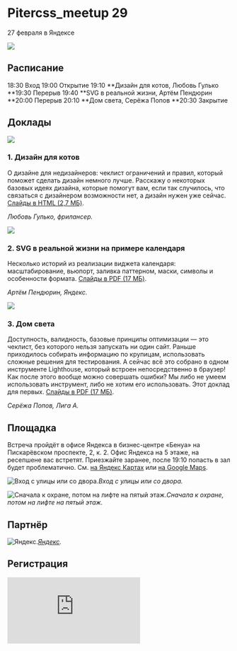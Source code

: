 
# Pitercss_meetup 29

27 февраля в Яндексе

![](https://cdn-images-1.medium.com/max/2400/1*X3d6KUXD945V1yMN0HfXWg.png)

## Расписание

18:30 Вход
19:00 Открытие
19:10 **Дизайн для котов, Любовь Гулько
**19:30 Перерыв
19:40 **SVG в реальной жизни, Артём Пендюрин
**20:00 Перерыв
20:10 **Дом света, Серёжа Попов
**20:30 Закрытие

## Доклады

![](https://cdn-images-1.medium.com/max/2400/1*HsJF3NxJIpbghGJ8Ydz5cw.png)

### 1. Дизайн для котов

О дизайне для недизайнеров: чеклист ограничений и правил, который поможет сделать дизайн немного лучше. Расскажу о некоторых базовых идеях дизайна, которые помогут вам, если так случилось, что связаться с дизайнером возможности нет, а дизайн нужен уже сейчас. [Слайды в HTML (2,7 МБ)](https://pitercss.ru/29/pres/design-for-cats/).

*Любовь Гулько, фрилансер.*

![](https://cdn-images-1.medium.com/max/2400/1*-HGiwDtkRCzI_fkqHBaRRw.png)

### 2. SVG в реальной жизни на примере календаря

Несколько историй из реализации виджета календаря: масштабирование, вьюпорт, заливка паттерном, маски, символы и особенности формата. [Слайды в PDF (17 МБ)](https://pitercss.ru/29/pres/svg-calendar.pdf).

*Артём Пендюрин, Яндекс.*

![](https://cdn-images-1.medium.com/max/2400/1*-7DB2vsNXcGDMB9XCdnorg.png)

### 3. Дом света

Доступность, валидность, базовые принципы оптимизации — это чеклист, без которого нельзя запускать ни один сайт. Раньше приходилось собирать информацию по крупицам, использовать сложные решения для тестирования. А сейчас всё это собрано в одном инструменте Lighthouse, который встроен непосредственно в браузер! Как после этого вообще можно совершать ошибки? Мы либо не умеем использовать инструмент, либо не хотим его использовать. Этот доклад для первых. [Слайды в PDF (17 МБ)](https://pitercss.ru/29/pres/lighthouse.pdf).

*Серёжа Попов, Лига А.*

## Площадка

Встреча пройдёт в офисе Яндекса в бизнес-центре «Бенуа» на Пискарёвском проспекте, 2, к. 2. Офис Яндекса на 5 этаже, на ресепшене вас встретят. Приезжайте заранее, после 19:10 попасть в зал будет проблематично. Cм. [на Яндекс Картах](https://yandex.ru/maps/-/CBFOuAcSXC) или [на Google Maps](https://goo.gl/maps/Qx3jsC8YwRJ2).

![Вход с улицы или со двора.](https://cdn-images-1.medium.com/max/2400/1*ojKujMm0GHTZ05Bw7v99Cg.jpeg)*Вход с улицы или со двора.*

![Сначала к охране, потом на лифте на пятый этаж.](https://cdn-images-1.medium.com/max/2400/1*QBI0-CUBf4Dq16C1_0mYBQ.jpeg)*Сначала к охране, потом на лифте на пятый этаж.*

## Партнёр

![[Яндекс](https://yandex.ru/company/).](https://cdn-images-1.medium.com/max/2048/1*eHztaa_Vi8NfavYcTX4DKg.png)*[Яндекс](https://yandex.ru/company/).*

## Регистрация

<iframe src="https://medium.com/media/bfedc483da6601fc9a8a8f9df14748f7" frameborder=0></iframe>
